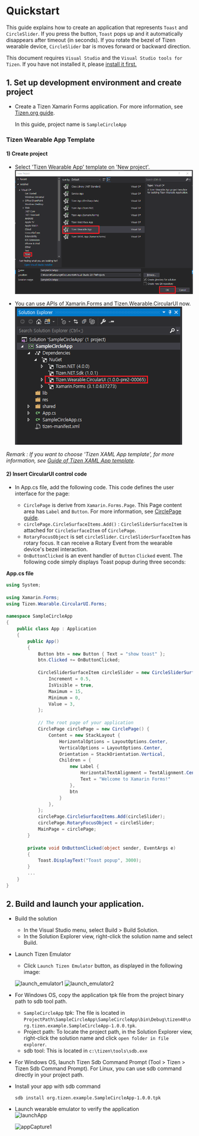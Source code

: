 # Quickstart

This guide explains how to create an application that represents `Toast` and `CircleSlider`. If you press the button, `Toast` pops up and it automatically disappears after timeout (in seconds).
If you rotate the bezel of Tizen wearable device, `CircleSlider` bar is moves forward or backward direction.

This document requires `Visual Studio` and the `Visual Studio tools for Tizen`. If you have not installed it, please [install it first.](https://developer.tizen.org/development/visual-studio-tools-tizen/installing-visual-studio-tools-tizen)

## 1. Set up development environment and create project
- Create a Tizen Xamarin Forms application. For more information, see [Tizen.org guide](https://developer.tizen.org/development/training/.net-application/creating-your-first-tizen-.net-application).

  In this guide, project name is `SampleCircleApp`

### Tizen Wearable App Template
#### 1) Create project
- Select 'Tizen Wearable App' template on 'New project'.
    ![tizen_project_wizard_capture_template](data/tizen_project_wizard_capture_template.png)

- You can use APIs of Xamarin.Forms and Tizen.Wearable.CircularUI now.
    ![tizen_project_wizard_capture_template2](data/tizen_project_wizard_capture_template2.png)

 *Remark : If you want to choose 'Tizen XAML App template', for more information, see [Guide of Tizen XAML App template](Quickstart_tizenXAMLAppTemplate.md).*

#### 2) Insert CircularUI control code
- In App.cs file, add the following code. This code defines the user interface for the page:

  - `CirclePage` is derive from `Xamarin.Forms.Page`. This Page content area has `Label` and `Button`.
     For more information, see [CirclePage guide](CirclePage.md).
  - `circlePage.CircleSurfaceItems.Add()` : `CircleSliderSurfaceItem` is attached for `CircleSurfaceItem` of  `CirclePage`.
  - `RotaryFocusObject` is set `circleSlider`. `CircleSliderSurfaceItem` has rotary focus. It can receive a Rotary Event from the wearable device's bezel interaction.
  - `OnButtonClicked` is an event handler of `Button` `Clicked` event. The following code simply displays Toast popup during three seconds:

**App.cs file**
```cs
using System;

using Xamarin.Forms;
using Tizen.Wearable.CircularUI.Forms;

namespace SampleCircleApp
{
    public class App : Application
    {
        public App()
        {
            Button btn = new Button { Text = "show toast" };
            btn.Clicked += OnButtonClicked;

            CircleSliderSurfaceItem circleSlider = new CircleSliderSurfaceItem() {
                Increment = 0.5,
                IsVisible = true,
                Maximum = 15,
                Minimum = 0,
                Value = 3,
            };

            // The root page of your application
            CirclePage circlePage = new CirclePage() {
                Content = new StackLayout {
                    HorizontalOptions = LayoutOptions.Center,
                    VerticalOptions = LayoutOptions.Center,
                    Orientation = StackOrientation.Vertical,
                    Children = {
                        new Label {
                            HorizontalTextAlignment = TextAlignment.Center,
                            Text = "Welcome to Xamarin Forms!"
                        },
                        btn
                    }
                },
            };
            circlePage.CircleSurfaceItems.Add(circleSlider);
            circlePage.RotaryFocusObject = circleSlider;
            MainPage = circlePage;
        }

        private void OnButtonClicked(object sender, EventArgs e)
        {
            Toast.DisplayText("Toast popup", 3000);
        }
        ...
    }
}

```

## 2. Build and launch your application.
- Build the solution 
    - In the Visual Studio menu, select Build > Build Solution.
    - In the Solution Explorer view, right-click the solution name and select Build.

- Launch Tizen Emulator
    - Click `Launch Tizen Emulator` button, as displayed in the following image:

    ![launch_emulator1](data/launch_emulator1.png)
    ![launch_emulator2](data/launch_emulator2.png)

- For Windows OS, copy the application tpk file from the project binary path to sdb tool path.
    - `SampleCircleApp` tpk:
            The file is located in `ProjectPath\SampleCircleApp\SampleCircleApp\bin\Debug\tizen40\org.tizen.example.SampleCircleApp-1.0.0.tpk`.
    - Project path: To locate the project path, in the Solution Explorer view, right-click the solution name and click `open folder in file explorer`.
    - sdb tool: This is located in `c:\tizen\tools\sdb.exe`

- For Windows OS, launch Tizen Sdb Command Prompt (Tool > Tizen > Tizen Sdb Command Prompt).
  For Linux, you can use sdb command directly in your project path.

- Install your app with sdb command
    ```
    sdb install org.tizen.example.SampleCircleApp-1.0.0.tpk
    ```
- Launch wearable emulator to verify the application<br>
  ![launchApp](data/launch_app.png)<br>

  ![appCapture1](data/app_capture1.png)<br>
